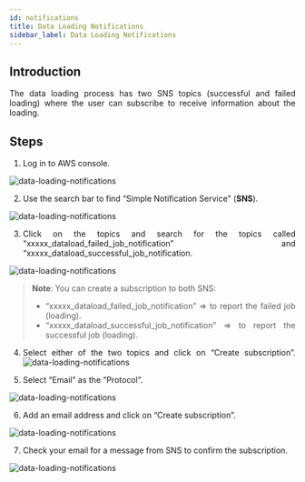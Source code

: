 ```yaml
---
id: notifications
title: Data Loading Notifications 
sidebar_label: Data Loading Notifications
---
```


<div style="text-align: justify">


## Introduction

The data loading process has two SNS topics (successful and failed loading) where the user can subscribe to receive information about the loading.

## Steps

1. Log in to AWS console.

![data-loading-notifications](https://s3.amazonaws.com/cdn.qrvey.com/documentation_assets/data-router/data-loading-notifications/dataload_1.png#thumbnail-40)


2. Use the search bar to find “Simple Notification Service"  (**SNS**).

![data-loading-notifications](https://s3.amazonaws.com/cdn.qrvey.com/documentation_assets/data-router/data-loading-notifications/dataload_2.png#thumbnail-40)

3. Click on the topics and search for the topics called “xxxxx_dataload_failed_job_notification” and “xxxxx_dataload_successful_job_notification.

	
![data-loading-notifications](https://s3.amazonaws.com/cdn.qrvey.com/documentation_assets/data-router/data-loading-notifications/dataload_3.png#thumbnail)

>**Note**: You can create a subscription to both SNS:
>   * “xxxxx_dataload_failed_job_notification” => to report the failed job (loading).
>   * “xxxxx_dataload_successful_job_notification” => to report the successful job (loading).

4. Select either of the two topics and click on “Create subscription”.
![data-loading-notifications](https://s3.amazonaws.com/cdn.qrvey.com/documentation_assets/data-router/data-loading-notifications/dataload_4.png#thumbnail-40)

5. Select “Email” as the “Protocol”.

![data-loading-notifications](https://s3.amazonaws.com/cdn.qrvey.com/documentation_assets/data-router/data-loading-notifications/dataload_5.png#thumbnail)



6. Add an email address and click on “Create subscription”.

![data-loading-notifications](https://s3.amazonaws.com/cdn.qrvey.com/documentation_assets/data-router/data-loading-notifications/dataload_6.png#thumbnail)


7. Check your email for a message from SNS to confirm the subscription.

![data-loading-notifications](https://s3.amazonaws.com/cdn.qrvey.com/documentation_assets/data-router/data-loading-notifications/dataload_7.png#thumbnail)

